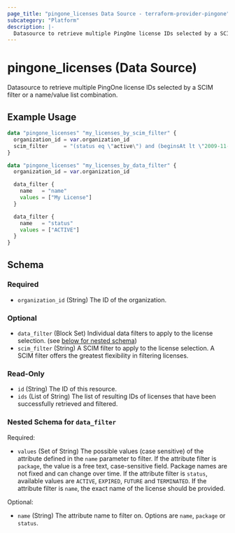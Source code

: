 ```yaml
---
page_title: "pingone_licenses Data Source - terraform-provider-pingone"
subcategory: "Platform"
description: |-
  Datasource to retrieve multiple PingOne license IDs selected by a SCIM filter or a name/value list combination.
---
```


# pingone_licenses (Data Source)

Datasource to retrieve multiple PingOne license IDs selected by a SCIM filter or a name/value list combination.

## Example Usage

```terraform
data "pingone_licenses" "my_licenses_by_scim_filter" {
  organization_id = var.organization_id
  scim_filter     = "(status eq \"active\") and (beginsAt lt \"2009-11-10T23:00:00Z\")"
}

data "pingone_licenses" "my_licenses_by_data_filter" {
  organization_id = var.organization_id

  data_filter {
    name   = "name"
    values = ["My License"]
  }

  data_filter {
    name   = "status"
    values = ["ACTIVE"]
  }
}
```

<!-- schema generated by tfplugindocs -->
## Schema

### Required

- `organization_id` (String) The ID of the organization.

### Optional

- `data_filter` (Block Set) Individual data filters to apply to the license selection. (see [below for nested schema](#nestedblock--data_filter))
- `scim_filter` (String) A SCIM filter to apply to the license selection.  A SCIM filter offers the greatest flexibility in filtering licenses.

### Read-Only

- `id` (String) The ID of this resource.
- `ids` (List of String) The list of resulting IDs of licenses that have been successfully retrieved and filtered.

<a id="nestedblock--data_filter"></a>
### Nested Schema for `data_filter`

Required:

- `values` (Set of String) The possible values (case sensitive) of the attribute defined in the `name` parameter to filter.  If the attribute filter is `package`, the value is a free text, case-sensitive field.  Package names are not fixed and can change over time. If the attribute filter is `status`, available values are `ACTIVE`, `EXPIRED`, `FUTURE` and `TERMINATED`.  If the attribute filter is `name`, the exact name of the license should be provided.

Optional:

- `name` (String) The attribute name to filter on.  Options are `name`, `package` or `status`.
